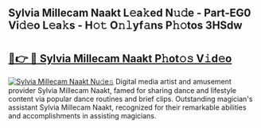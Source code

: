 ## Sylvia Millecam Naakt L𝚎a𝚔ed N𝚞𝚍e - Part-EG0 Vi𝚍𝚎o L𝚎a𝚔s - H𝚘𝚝 O𝚗𝚕yf𝚊ns P𝚑𝚘tos 3HSdw

# <h2><a href="http://kfcfce.oniu.top/?m=Sylvia+Millecam+Naakt">🔗👉 🔴 Sylvia Millecam Naakt P𝚑ot𝚘𝚜 V𝚒d𝚎o</a></h2>

[![Sylvia Millecam Naakt Nu𝚍e𝚜](https://i.imgur.com/0qMVB7G.gif)](http://kfcfce.oniu.top/?m=Sylvia+Millecam+Naakt)
Digital media artist and amusement provider Sylvia Millecam Naakt, famed for sharing dance and lifestyle content via popular dance routines and brief clips. Outstanding magician's assistant Sylvia Millecam Naakt, recognized for their remarkable abilities and accomplishments in assisting magicians.  
